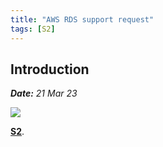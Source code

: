 ```yaml
---
title: "AWS RDS support request"
tags: [S2]
---
```


## Introduction

***Date:** 21 Mar 23*

![](../AWS-support-request/AWS-support-request.png)

 **[S2](/tags/s2)**.
